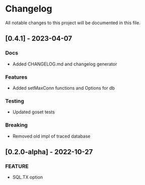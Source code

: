 # Changelog

All notable changes to this project will be documented in this file.

## [0.4.1] - 2023-04-07

### Docs

- Added CHANGELOG.md and changelog generator

### Features

- Added setMaxConn functions and Options for db

### Testing

- Updated goset tests

### Breaking

- Removed old impl of traced database

## [0.2.0-alpha] - 2022-10-27

### FEATURE

- SQL.TX option

<!-- generated by git-cliff -->
